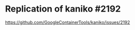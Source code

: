 Replication of kaniko #2192
===========================

https://github.com/GoogleContainerTools/kaniko/issues/2192

